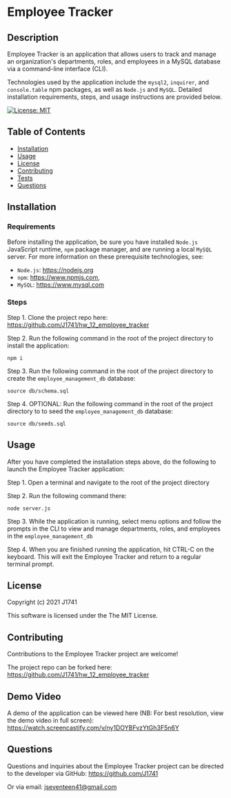 # Employee Tracker
## Description
Employee Tracker is an application that allows users to track and manage an organization's departments, roles, and employees in a MySQL database via a command-line interface (CLI).

Technologies used by the application include the `mysql2`, `inquirer`, and `console.table` npm packages, as well as `Node.js` and `MySQL`. Detailed installation requirements, steps, and usage instructions are provided below.

[![License: MIT](https://img.shields.io/badge/License-MIT-yellow.svg)](https://opensource.org/licenses/MIT)

## Table of Contents
- [Installation](#installation)
- [Usage](#usage)
- [License](#license)
- [Contributing](#contributing)
- [Tests](#tests)
- [Questions](#questions)

## Installation
### Requirements
Before installing the application, be sure you have installed `Node.js` JavaScript runtime, `npm` package manager, and are  running a local `MySQL` server. For more information on these prerequisite technologies, see:
- `Node.js`: https://nodejs.org
- `npm`: https://www.npmjs.com,
- `MySQL`: https://www.mysql.com

### Steps
Step 1. Clone the project repo here: https://github.com/J1741/hw_12_employee_tracker

Step 2. Run the following command in the root of the project directory to install the application:
```
npm i
```

Step 3. Run the following command in the root of the project directory to create the `employee_management_db` database:
```
source db/schema.sql
```

Step 4. OPTIONAL: Run the following command in the root of the project directory to to seed the `employee_management_db` database:
```
source db/seeds.sql
```

## Usage
After you have completed the installation steps above, do the following to launch the Employee Tracker application:

Step 1. Open a terminal and navigate to the root of the project directory

Step 2. Run the following command there:
```
node server.js
```

Step 3. While the application is running, select menu options and follow the prompts in the CLI to view and manage departments, roles, and employees in the `employee_management_db`

Step 4. When you are finished running the application, hit CTRL-C on the keyboard. This will exit the Employee Tracker and return to a regular terminal prompt.

## License
Copyright (c) 2021 J1741

This software is licensed under the The MIT License.

## Contributing
Contributions to the Employee Tracker project are welcome!

The project repo can be forked here: https://github.com/J1741/hw_12_employee_tracker

## Demo Video
A demo of the application can be viewed here (NB: For best resolution, view the demo video in full screen): 
https://watch.screencastify.com/v/ny1DOYBFvzYtGh3F5n6Y

## Questions
Questions and inquiries about the Employee Tracker project can be directed to the developer via GitHub: https://github.com/J1741

Or via email: jseventeen41@gmail.com